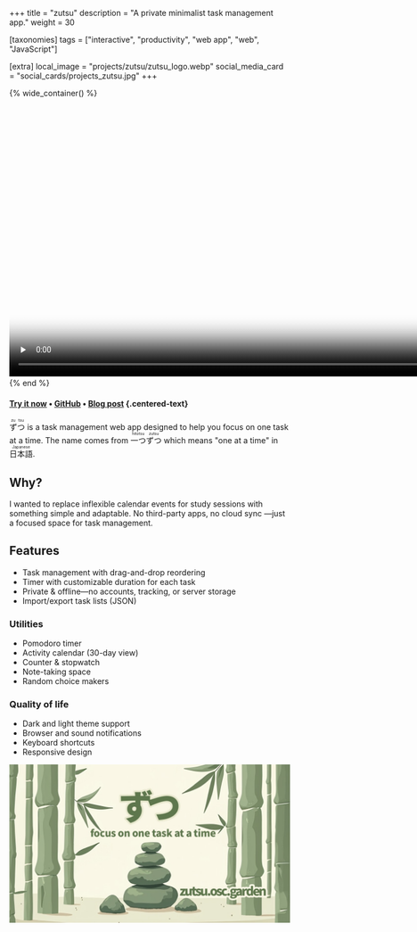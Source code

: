 +++
title = "zutsu"
description = "A private minimalist task management app."
weight = 30

[taxonomies]
tags = ["interactive", "productivity", "web app", "web", "JavaScript"]

[extra]
local_image = "projects/zutsu/zutsu_logo.webp"
social_media_card = "social_cards/projects_zutsu.jpg"
+++

{% wide_container() %}
<video controls preload="none" width="1000" poster="img/video_poster.webp" title="zutsu demo" src="https://cdn.jsdelivr.net/gh/welpo/zutsu/assets/ずつ_demo.mov"></video>
{% end %}

#### [Try it now](https://zutsu.osc.garden) • [GitHub](https://github.com/welpo/zutsu) • [Blog post](@/blog/zutsu-offline-task-planner-web-app/index.md) {.centered-text}

<ruby>ず<rt>zu</rt>つ<rt>tsu</rt></ruby> is a task management web app designed to help you focus on one task at a time. The name comes from <ruby>一つ<rt>hitotsu</rt>ずつ<rt>zutsu</rt></ruby> which means "one at a time" in <ruby>日本語<rt>Japanese</rt></ruby>.

## Why?

I wanted to replace inflexible calendar events for study sessions with something simple and adaptable. No third-party apps, no cloud sync —just a focused space for task management.

## Features

- Task management with drag-and-drop reordering
- Timer with customizable duration for each task
- Private & offline—no accounts, tracking, or server storage
- Import/export task lists (JSON)

### Utilities

- Pomodoro timer
- Activity calendar (30-day view)
- Counter & stopwatch
- Note-taking space
- Random choice makers

### Quality of life

- Dark and light theme support
- Browser and sound notifications
- Keyboard shortcuts
- Responsive design

[![zutsu social media card](social_cards/projects_zutsu.jpg)](https://zutsu.osc.garden)
